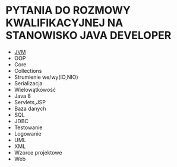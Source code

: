 # PYTANIA DO ROZMOWY KWALIFIKACYJNEJ NA STANOWISKO JAVA DEVELOPER

* [JVM](https://github.com/Betakarotin/java-interview/blob/main/JVM.md)
* OOP
* Core
* Collections
* Strumienie we/wy(IO,NIO)
* Serializacja
* Wielowątkowość
* Java 8
* Servlets,JSP
* Baza danych
* SQL
* JDBC
* Testowanie
* Logowanie
* UML
* XML
* Wzorce projektowe
* Web